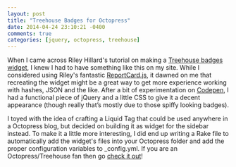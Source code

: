 ```yaml
---
layout: post
title: "Treehouse Badges for Octopress"
date: 2014-04-24 23:10:21 -0400
comments: true
categories: [jquery, octopress, treehouse]
---
```

When I came across Riley Hillard's tutorial on making a [Treehouse badges widget](http://rileyh.com/treehouse-badges-widget/), I knew I had to have something like this on my site. While I considered using Riley's fantastic [ReportCard.js](http://reportcard.rileyh.com/), it dawned on me that recreating the widget might be a great way to get more experience working with hashes, JSON and the like. After a bit of experimentation on [Codepen](http://codepen.io/johnkeith/pen/ocIaj), I had a functional piece of jQuery and a little CSS to give it a decent appearance (though really that’s mostly due to those spiffy looking badges). 

I toyed with the idea of crafting a Liquid Tag that could be used anywhere in a Octopress blog, but decided on building it as widget for the sidebar instead. To make it a little more interesting, I did end up writing a Rake file to automatically add the widget's files into your Octopress folder and add the proper configuration variables to _config.yml. If you are an Octopress/Treehouse fan then go [check it out](https://github.com/johnkeith/TreehouseBadgesOctopress)!
